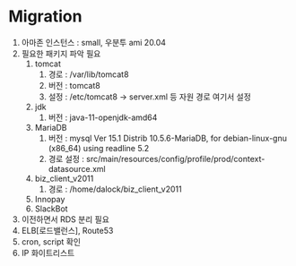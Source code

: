 # Migration

1. 아마존 인스턴스 : small, 우분투 ami 20.04
2. 필요한 패키지 파악 필요
   1. tomcat
      1. 경로 : /var/lib/tomcat8
      2. 버전 : tomcat8
      3. 설정 : /etc/tomcat8 -&gt; server.xml 등 자원 경로 여기서 설정
   2. jdk
      1. 버전 : java-11-openjdk-amd64
   3. MariaDB
      1. 버전 : mysql  Ver 15.1 Distrib 10.5.6-MariaDB, for debian-linux-gnu \(x86\_64\) using readline 5.2
      2. 경로 설정 : src/main/resources/config/profile/prod/context-datasource.xml
   4. biz\_client\_v2011
      1. 경로 : /home/dalock/biz\_client\_v2011
   5. Innopay
   6. SlackBot
3. 이전하면서 RDS 분리 필요
4. ELB\[로드밸런스\], Route53
5. cron, script 확인
6. IP 화이트리스트

